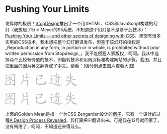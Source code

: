 # Pushing Your Limits

发挥你的极限！[StopDesign][0]推出了一个用XHTML、CSS和JavaScript构建的幻灯（我想起了Eric Meyer的S5系统，不知道这个幻灯是不是基于此技术）：[Pushing Your Limits -- and other secrets of designing with CSS][1]，里面有很多实用的CSS技术。我本想把整个幻灯翻译发布，但鉴于该幻灯的授权是_Reproduction in any form, in portion or in whole, is prohibited without prior written permission from Stopdesign_，我不能侵犯人家版权，呵呵。我从中选择两个比较有价值的技术，即翻转技术和用网页标准构建网站的步骤，截图，并且把里面的因为英文翻译成了中文。请看：(请分别点击图片查看大图)

![双重翻转的概念](/assets/missing.png)

![](/assets/missing.png)

上面的Golden Mean是指一个为CSS Zengarden设计的[例子][2]，它有一个设计的过程[A Design Process Revealed][3]，我打算把它翻译出来。可是我在12号就回家了，没有网络了，呵呵，不知道还来得及么。

[0]: http://stopdesign.com
[1]: http://www.stopdesign.com/present/2004/sydney/limits/
[2]: http://www.csszengarden.com/?cssfile=017/017.css
[3]: http://www.stopdesign.com/articles/design_process/
